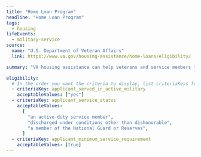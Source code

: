 ```yaml
---
title: "Home Loan Program"
headline: "Home Loan Program"
tags:
  - housing
lifeEvents:
  - military-service
source:
  name: "U.S. Department of Veteran Affairs"
  link: https://www.va.gov/housing-assistance/home-loans/eligibility/

summary: "VA housing assistance can help veterans and service members to buy, build or improve a home, or refinance a home loan."

eligibility:
  # In the order you want the criteria to display, list criteriaKeys from the csv here, each followed by a comma-separated list of which values indicate eligibility for that criteria. Wrap individual values in quotes if they have inner commas.
  - criteriaKey: applicant_served_in_active_military
    acceptableValues: ["yes"]
  - criteriaKey: applicant_service_status
    acceptableValues:
      [
        "an active-duty service member",
        "discharged under conditions other than dishonorable",
        "a member of the National Guard or Reserves",
      ]
  - criteriaKey: applicant_minimum_service_requirement
    acceptableValues: [true]
---
```

